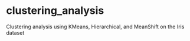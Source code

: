 # clustering_analysis
Clustering analysis using KMeans, Hierarchical, and MeanShift on the Iris dataset
